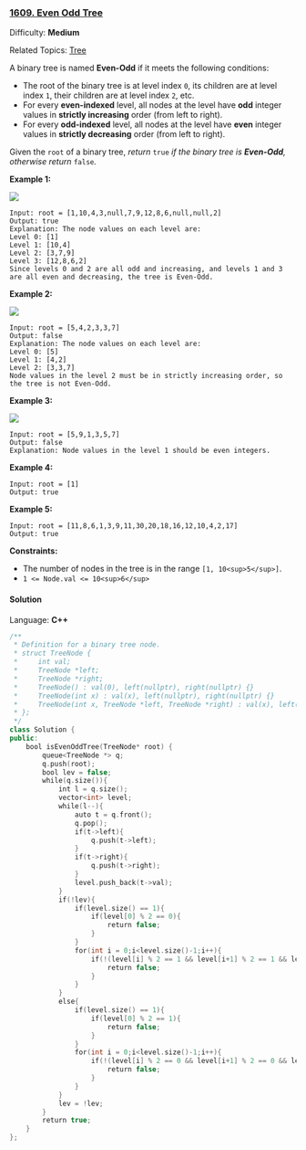 ### [1609\. Even Odd Tree](https://leetcode.com/problems/even-odd-tree/)

Difficulty: **Medium**

Related Topics: [Tree](https://leetcode.com/tag/tree/)

A binary tree is named **Even-Odd** if it meets the following conditions:

- The root of the binary tree is at level index `0`, its children are at level index `1`, their children are at level index `2`, etc.
- For every **even-indexed** level, all nodes at the level have **odd** integer values in **strictly increasing** order (from left to right).
- For every **odd-indexed** level, all nodes at the level have **even** integer values in **strictly decreasing** order (from left to right).

Given the `root` of a binary tree, _return_ `true` _if the binary tree is **Even-Odd**, otherwise return_ `false`_._

**Example 1:**

**![](https://assets.leetcode.com/uploads/2020/09/15/sample_1_1966.png)**

```
Input: root = [1,10,4,3,null,7,9,12,8,6,null,null,2]
Output: true
Explanation: The node values on each level are:
Level 0: [1]
Level 1: [10,4]
Level 2: [3,7,9]
Level 3: [12,8,6,2]
Since levels 0 and 2 are all odd and increasing, and levels 1 and 3 are all even and decreasing, the tree is Even-Odd.
```

**Example 2:**

**![](https://assets.leetcode.com/uploads/2020/09/15/sample_2_1966.png)**

```
Input: root = [5,4,2,3,3,7]
Output: false
Explanation: The node values on each level are:
Level 0: [5]
Level 1: [4,2]
Level 2: [3,3,7]
Node values in the level 2 must be in strictly increasing order, so the tree is not Even-Odd.
```

**Example 3:**

![](https://assets.leetcode.com/uploads/2020/09/22/sample_1_333_1966.png)

```
Input: root = [5,9,1,3,5,7]
Output: false
Explanation: Node values in the level 1 should be even integers.
```

**Example 4:**

```
Input: root = [1]
Output: true
```

**Example 5:**

```
Input: root = [11,8,6,1,3,9,11,30,20,18,16,12,10,4,2,17]
Output: true
```

**Constraints:**

- The number of nodes in the tree is in the range `[1, 10<sup>5</sup>]`.
- `1 <= Node.val <= 10<sup>6</sup>`

#### Solution

Language: **C++**

```c++
/**
 * Definition for a binary tree node.
 * struct TreeNode {
 *     int val;
 *     TreeNode *left;
 *     TreeNode *right;
 *     TreeNode() : val(0), left(nullptr), right(nullptr) {}
 *     TreeNode(int x) : val(x), left(nullptr), right(nullptr) {}
 *     TreeNode(int x, TreeNode *left, TreeNode *right) : val(x), left(left), right(right) {}
 * };
 */
class Solution {
public:
    bool isEvenOddTree(TreeNode* root) {
        queue<TreeNode *> q;
        q.push(root);
        bool lev = false;
        while(q.size()){
            int l = q.size();
            vector<int> level;
            while(l--){
                auto t = q.front();
                q.pop();
                if(t->left){
                    q.push(t->left);
                }
                if(t->right){
                    q.push(t->right);
                }
                level.push_back(t->val);
            }
            if(!lev){
                if(level.size() == 1){
                    if(level[0] % 2 == 0){
                        return false;
                    }
                }
                for(int i = 0;i<level.size()-1;i++){
                    if(!(level[i] % 2 == 1 && level[i+1] % 2 == 1 && level[i] < level[i+1])){
                        return false;
                    }
                }
            }
            else{
                if(level.size() == 1){
                    if(level[0] % 2 == 1){
                        return false;
                    }
                }
                for(int i = 0;i<level.size()-1;i++){
                    if(!(level[i] % 2 == 0 && level[i+1] % 2 == 0 && level[i] > level[i+1])){
                        return false;
                    }
                }
            }
            lev = !lev;
        }
        return true;
    }
};
```
